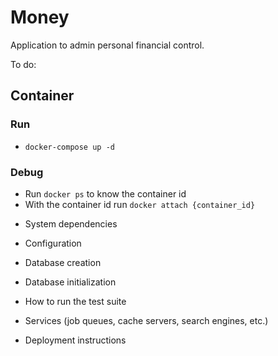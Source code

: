 # Money

Application to admin personal financial control.

To do:

## Container
### Run
- `docker-compose up -d`

### Debug
- Run `docker ps` to know the container id
- With the container id run `docker attach {container_id}`

* System dependencies

* Configuration

* Database creation

* Database initialization

* How to run the test suite

* Services (job queues, cache servers, search engines, etc.)

* Deployment instructions
